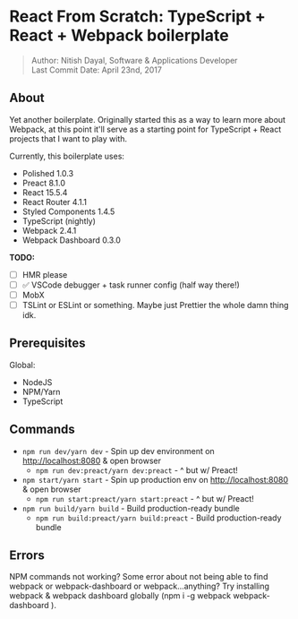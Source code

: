 # React From Scratch: TypeScript + React + Webpack boilerplate

> Author: Nitish Dayal, Software & Applications Developer  
> Last Commit Date: April 23nd, 2017

## About

Yet another boilerplate. Originally started this as a way to learn more about Webpack,
  at this point it'll serve as a starting point for TypeScript + React projects that
  I want to play with.

Currently, this boilerplate uses:

-   Polished 1.0.3
-   Preact 8.1.0
-   React 15.5.4
-   React Router 4.1.1
-   Styled Components 1.4.5
-   TypeScript (nightly)
-   Webpack 2.4.1
-   Webpack Dashboard 0.3.0

**TODO:**

-   [ ] HMR please
-   [ ] ✅ VSCode debugger + task runner config (half way there!)
-   [ ] MobX
-   [ ] TSLint or ESLint or something. Maybe just Prettier the whole damn thing idk.

## Prerequisites

Global:

-   NodeJS
-   NPM/Yarn
-   TypeScript

## Commands

-   `npm run dev/yarn dev` - Spin up dev environment on <http://localhost:8080> & open browser
    -   `npm run dev:preact/yarn dev:preact` - ^ but w/ Preact!
-   `npm start/yarn start` - Spin up production env on <http://localhost:8080> & open browser
    -   `npm run start:preact/yarn start:preact` - ^ but w/ Preact!
-   `npm run build/yarn build` - Build production-ready bundle
    -   `npm run build:preact/yarn build:preact` - Build production-ready bundle

## Errors

NPM commands not working? Some error about not being able to find webpack or
  webpack-dashboard or webpack...anything? Try installing webpack & webpack dashboard
  globally (npm i -g webpack webpack-dashboard ).
